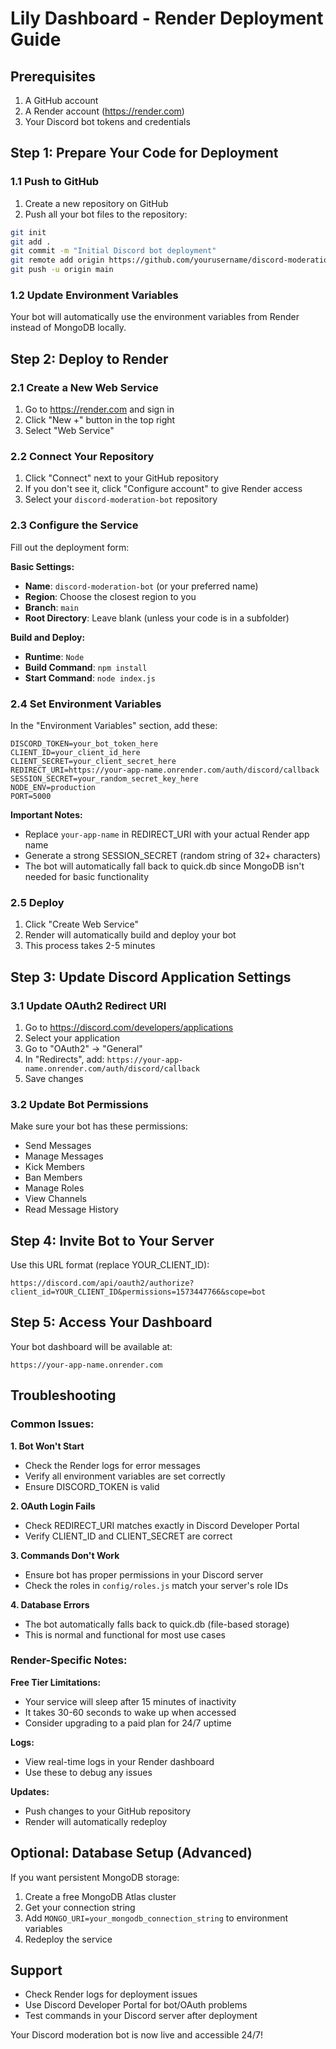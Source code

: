 # Lily Dashboard - Render Deployment Guide

## Prerequisites
1. A GitHub account
2. A Render account (https://render.com)
3. Your Discord bot tokens and credentials

## Step 1: Prepare Your Code for Deployment

### 1.1 Push to GitHub
1. Create a new repository on GitHub
2. Push all your bot files to the repository:
```bash
git init
git add .
git commit -m "Initial Discord bot deployment"
git remote add origin https://github.com/yourusername/discord-moderation-bot.git
git push -u origin main
```

### 1.2 Update Environment Variables
Your bot will automatically use the environment variables from Render instead of MongoDB locally.

## Step 2: Deploy to Render

### 2.1 Create a New Web Service
1. Go to https://render.com and sign in
2. Click "New +" button in the top right
3. Select "Web Service"

### 2.2 Connect Your Repository
1. Click "Connect" next to your GitHub repository
2. If you don't see it, click "Configure account" to give Render access
3. Select your `discord-moderation-bot` repository

### 2.3 Configure the Service
Fill out the deployment form:

**Basic Settings:**
- **Name**: `discord-moderation-bot` (or your preferred name)
- **Region**: Choose the closest region to you
- **Branch**: `main`
- **Root Directory**: Leave blank (unless your code is in a subfolder)

**Build and Deploy:**
- **Runtime**: `Node`
- **Build Command**: `npm install`
- **Start Command**: `node index.js`

### 2.4 Set Environment Variables
In the "Environment Variables" section, add these:

```
DISCORD_TOKEN=your_bot_token_here
CLIENT_ID=your_client_id_here
CLIENT_SECRET=your_client_secret_here
REDIRECT_URI=https://your-app-name.onrender.com/auth/discord/callback
SESSION_SECRET=your_random_secret_key_here
NODE_ENV=production
PORT=5000
```

**Important Notes:**
- Replace `your-app-name` in REDIRECT_URI with your actual Render app name
- Generate a strong SESSION_SECRET (random string of 32+ characters)
- The bot will automatically fall back to quick.db since MongoDB isn't needed for basic functionality

### 2.5 Deploy
1. Click "Create Web Service"
2. Render will automatically build and deploy your bot
3. This process takes 2-5 minutes

## Step 3: Update Discord Application Settings

### 3.1 Update OAuth2 Redirect URI
1. Go to https://discord.com/developers/applications
2. Select your application
3. Go to "OAuth2" → "General"
4. In "Redirects", add: `https://your-app-name.onrender.com/auth/discord/callback`
5. Save changes

### 3.2 Update Bot Permissions
Make sure your bot has these permissions:
- Send Messages
- Manage Messages
- Kick Members
- Ban Members
- Manage Roles
- View Channels
- Read Message History

## Step 4: Invite Bot to Your Server

Use this URL format (replace YOUR_CLIENT_ID):
```
https://discord.com/api/oauth2/authorize?client_id=YOUR_CLIENT_ID&permissions=1573447766&scope=bot
```

## Step 5: Access Your Dashboard

Your bot dashboard will be available at:
```
https://your-app-name.onrender.com
```

## Troubleshooting

### Common Issues:

**1. Bot Won't Start**
- Check the Render logs for error messages
- Verify all environment variables are set correctly
- Ensure DISCORD_TOKEN is valid

**2. OAuth Login Fails**
- Check REDIRECT_URI matches exactly in Discord Developer Portal
- Verify CLIENT_ID and CLIENT_SECRET are correct

**3. Commands Don't Work**
- Ensure bot has proper permissions in your Discord server
- Check the roles in `config/roles.js` match your server's role IDs

**4. Database Errors**
- The bot automatically falls back to quick.db (file-based storage)
- This is normal and functional for most use cases

### Render-Specific Notes:

**Free Tier Limitations:**
- Your service will sleep after 15 minutes of inactivity
- It takes 30-60 seconds to wake up when accessed
- Consider upgrading to a paid plan for 24/7 uptime

**Logs:**
- View real-time logs in your Render dashboard
- Use these to debug any issues

**Updates:**
- Push changes to your GitHub repository
- Render will automatically redeploy

## Optional: Database Setup (Advanced)

If you want persistent MongoDB storage:

1. Create a free MongoDB Atlas cluster
2. Get your connection string
3. Add `MONGO_URI=your_mongodb_connection_string` to environment variables
4. Redeploy the service

## Support

- Check Render logs for deployment issues
- Use Discord Developer Portal for bot/OAuth problems
- Test commands in your Discord server after deployment

Your Discord moderation bot is now live and accessible 24/7!